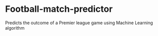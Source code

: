 # Football-match-predictor
Predicts the outcome of a Premier league game using Machine Learning algorithm 
